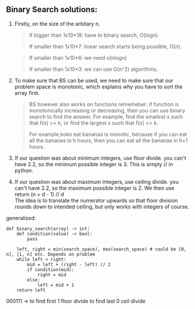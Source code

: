 ## Binary Search solutions:

1.  Firstly, on the size of the arbitary n.

    > If bigger than 1x10*18: have to binary search, O(logn).

    > If smaller than 1x10*7: linear search starts being possible, O(n).

    > If smaller than  1x10*6: we need o(nlogn)

    > If smaller than 1x10*3: we can use O(n^2) algorithms.


2. To make sure that BS can be used, we need to make sure that our problem space is monotonic, which explains why you have to sort the array first.
    > BS however also works on functions rememeber: if function is monotonically increasing or decreasing, then you can use binary search to find the answer. For example, find the smallest x such that f(x) >= k, or find the largest x such that f(x) <= k.

    > For example,koko eat bananas is monotic, because if you can eat all the bananas in h hours, then you can eat all the bananas in h+1 hours. 

3. If our question was about minimum integers, use floor divide. you can't have 2.2, so the minimum possible integer is 3. This is simply // in python.

4. If our question was about maximum integers, use ceiling divide. you can't have 2.2, so the maximum possible integer is 2. We then use  return (n + d - 1) // d \
The idea is to translate the numerator upwards so that floor division rounds down to intended ceiling, but only works with integers of course.



generalized:

```
def binary_search(array) -> int:
    def condition(value) -> bool:
        pass

    left, right = min(search_space), max(search_space) # could be [0, n], [1, n] etc. Depends on problem
    while left < right:
        mid = left + (right - left) // 2
        if condition(mid):
            right = mid
        else:
            left = mid + 1
    return left

```


000111
-> to find first 1 floor divide
to find last 0 ceil divide